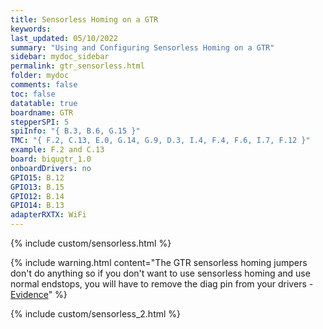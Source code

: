 ```yaml
---
title: Sensorless Homing on a GTR
keywords: 
last_updated: 05/10/2022
summary: "Using and Configuring Sensorless Homing on a GTR"
sidebar: mydoc_sidebar
permalink: gtr_sensorless.html
folder: mydoc
comments: false
toc: false
datatable: true
boardname: GTR
stepperSPI: 5
spiInfo: "{ B.3, B.6, G.15 }"
TMC: "{ F.2, C.13, E.0, G.14, G.9, D.3, I.4, F.4, F.6, I.7, F.12 }"
example: F.2 and C.13
board: biqugtr_1.0
onboardDrivers: no
GPIO15: B.12
GPIO13: B.15
GPIO12: B.14
GPIO14: B.13
adapterRXTX: WiFi
---
```


{% include custom/sensorless.html %}

{% include warning.html content="The GTR sensorless homing jumpers don't do anything so if you don't want to use sensorless homing and use normal endstops, you will have to remove the diag pin from your drivers - [Evidence](https://github.com/bigtreetech/BIGTREETECH-GTR-V1.0/issues/12)" %}

{% include custom/sensorless_2.html %}